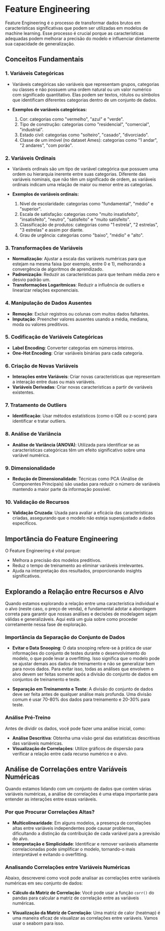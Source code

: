 # Feature Engineering

Feature Engineering é o processo de transformar dados brutos em características significativas que podem ser utilizadas em modelos de machine learning. Esse processo é crucial porque as características adequadas podem melhorar a precisão do modelo e influenciar diretamente sua capacidade de generalização.

## Conceitos Fundamentais

### 1. Variáveis Categóricas
- Variáveis categóricas são variáveis que representam grupos, categorias ou classes e não possuem uma ordem natural ou um valor numérico com significado quantitativo. Elas podem ser textos, rótulos ou símbolos que identificam diferentes categorias dentro de um conjunto de dados.

- **Exemplos de variáveis categóricas:**
  1. Cor: categorias como "vermelho", "azul" e "verde".
  2. Tipo de construção: categorias como "residencial", "comercial", "industrial".
  3. Estado civil: categorias como "solteiro", "casado", "divorciado".
  4. Classe de um imóvel (no dataset Ames): categorias como "1 andar", "2 andares", "com porão".

### 2. Variáveis Ordinais
- Variáveis ordinais são um tipo de variável categórica que possuem uma ordem ou hierarquia inerente entre suas categorias. Diferente das variáveis nominais, que não têm um significado de ordem, as variáveis ordinais indicam uma relação de maior ou menor entre as categorias.

- **Exemplos de variáveis ordinais:**
  1. Nível de escolaridade: categorias como "fundamental", "médio" e "superior".
  2. Escala de satisfação: categorias como "muito insatisfeito", "insatisfeito", "neutro", "satisfeito" e "muito satisfeito".
  3. Classificação de produtos: categorias como "1 estrela", "2 estrelas", "3 estrelas" e assim por diante.
  4. Grau de urgência: categorias como "baixo", "médio" e "alto".

### 3. Transformações de Variáveis
- **Normalização**: Ajustar a escala das variáveis numéricas para que estejam na mesma faixa (por exemplo, entre 0 e 1), melhorando a convergência de algoritmos de aprendizado.
- **Padronização**: Reduzir as características para que tenham média zero e desvio padrão um.
- **Transformações Logarítmicas**: Reduzir a influência de outliers e linearizar relações exponenciais.

### 4. Manipulação de Dados Ausentes
- **Remoção**: Excluir registros ou colunas com muitos dados faltantes.
- **Imputação**: Preencher valores ausentes usando a média, mediana, moda ou valores preditivos.

### 5. Codificação de Variáveis Categóricas
- **Label Encoding**: Converter categorias em números inteiros.
- **One-Hot Encoding**: Criar variáveis binárias para cada categoria.

### 6. Criação de Novas Variáveis
- **Interações entre Variáveis**: Criar novas características que representam a interação entre duas ou mais variáveis.
- **Variáveis Derivadas**: Criar novas características a partir de variáveis existentes.

### 7. Tratamento de Outliers
- **Identificação**: Usar métodos estatísticos (como o IQR ou z-score) para identificar e tratar outliers.

### 8. Análise de Variância
- **Análise de Variância (ANOVA)**: Utilizada para identificar se as características categóricas têm um efeito significativo sobre uma variável numérica.

### 9. Dimensionalidade
- **Redução de Dimensionalidade**: Técnicas como PCA (Análise de Componentes Principais) são usadas para reduzir o número de variáveis mantendo a maior parte da informação possível.

### 10. Validação de Recursos
- **Validação Cruzada**: Usada para avaliar a eficácia das características criadas, assegurando que o modelo não esteja superajustado a dados específicos.

## Importância do Feature Engineering

O Feature Engineering é vital porque:
- Melhora a precisão dos modelos preditivos.
- Reduz o tempo de treinamento ao eliminar variáveis irrelevantes.
- Ajuda na interpretação dos resultados, proporcionando insights significativos.

## Explorando a Relação entre Recursos e Alvo

Quando estamos explorando a relação entre uma característica individual e o alvo (neste caso, o preço de venda), é fundamental adotar a abordagem correta para garantir que nossas análises e decisões de modelagem sejam válidas e generalizáveis. Aqui está um guia sobre como proceder corretamente nessa fase de exploração.

### Importância da Separação do Conjunto de Dados

- **Evitar o Data Snooping**: O data snooping refere-se à prática de usar informações do conjunto de testes durante o desenvolvimento do modelo, o que pode levar a overfitting. Isso significa que o modelo pode se ajustar demais aos dados de treinamento e não se generalizar bem para novos dados. Para evitar isso, todas as análises que envolvem o alvo devem ser feitas somente após a divisão do conjunto de dados em conjuntos de treinamento e teste.
  
- **Separação em Treinamento e Teste**: A divisão do conjunto de dados deve ser feita antes de qualquer análise mais profunda. Uma divisão comum é usar 70-80% dos dados para treinamento e 20-30% para teste.

### Análise Pré-Treino

Antes de dividir os dados, você pode fazer uma análise inicial, como:
- **Análise Descritiva**: Obtenha uma visão geral das estatísticas descritivas das variáveis numéricas.
- **Visualização de Correlações**: Utilize gráficos de dispersão para verificar a relação entre cada recurso numérico e o alvo.

## Análise de Correlações entre Variáveis Numéricas

Quando estamos lidando com um conjunto de dados que contém várias variáveis numéricas, a análise de correlações é uma etapa importante para entender as interações entre essas variáveis. 

### Por que Procurar Correlações Altas?

- **Multicolinearidade**: Em alguns modelos, a presença de correlações altas entre variáveis independentes pode causar problemas, dificultando a distinção da contribuição de cada variável para a previsão do alvo.
- **Interpretação e Simplicidade**: Identificar e remover variáveis altamente correlacionadas pode simplificar o modelo, tornando-o mais interpretável e evitando o overfitting.

### Analisando Correlações entre Variáveis Numéricas

Abaixo, descreverei como você pode analisar as correlações entre variáveis numéricas em seu conjunto de dados:

- **Cálculo da Matriz de Correlação**: Você pode usar a função `corr()` do pandas para calcular a matriz de correlação entre as variáveis numéricas.
  
- **Visualização da Matriz de Correlação**: Uma matriz de calor (heatmap) é uma maneira eficaz de visualizar as correlações entre variáveis. Vamos usar o seaborn para isso.
